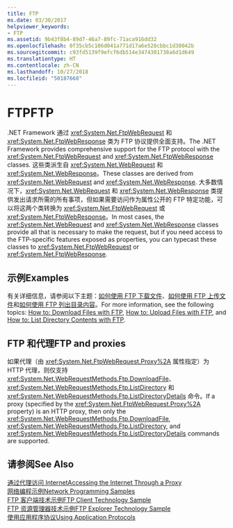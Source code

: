 ```yaml
---
title: FTP
ms.date: 03/30/2017
helpviewer_keywords:
- FTP
ms.assetid: 9b43f8b4-89d7-46a7-89fc-71aca916dd32
ms.openlocfilehash: 0f35cb5c106d041a771d17a6e528cbbc1d38042b
ms.sourcegitcommit: c93fd5139f9efcf6db514e3474301738a6d1d649
ms.translationtype: HT
ms.contentlocale: zh-CN
ms.lasthandoff: 10/27/2018
ms.locfileid: "50187668"
---
```

# <a name="ftp"></a><span data-ttu-id="49ab3-102">FTP</span><span class="sxs-lookup"><span data-stu-id="49ab3-102">FTP</span></span>
<span data-ttu-id="49ab3-103">.NET Framework 通过 <xref:System.Net.FtpWebRequest> 和 <xref:System.Net.FtpWebResponse> 类为 FTP 协议提供全面支持。</span><span class="sxs-lookup"><span data-stu-id="49ab3-103">The .NET Framework provides comprehensive support for the FTP protocol with the <xref:System.Net.FtpWebRequest> and <xref:System.Net.FtpWebResponse> classes.</span></span> <span data-ttu-id="49ab3-104">这些类派生自 <xref:System.Net.WebRequest> 和 <xref:System.Net.WebResponse>。</span><span class="sxs-lookup"><span data-stu-id="49ab3-104">These classes are derived from <xref:System.Net.WebRequest> and <xref:System.Net.WebResponse>.</span></span> <span data-ttu-id="49ab3-105">大多数情况下，<xref:System.Net.WebRequest> 和 <xref:System.Net.WebResponse> 类提供发出请求所需的所有事项，但如果需要访问作为属性公开的 FTP 特定功能，可以将这两个类转换为 <xref:System.Net.FtpWebRequest> 或 <xref:System.Net.FtpWebResponse>。</span><span class="sxs-lookup"><span data-stu-id="49ab3-105">In most cases, the <xref:System.Net.WebRequest> and <xref:System.Net.WebResponse> classes provide all that is necessary to make the request, but if you need access to the FTP-specific features exposed as properties, you can typecast these classes to <xref:System.Net.FtpWebRequest> or <xref:System.Net.FtpWebResponse>.</span></span>  
  
## <a name="examples"></a><span data-ttu-id="49ab3-106">示例</span><span class="sxs-lookup"><span data-stu-id="49ab3-106">Examples</span></span>  
 <span data-ttu-id="49ab3-107">有关详细信息，请参阅以下主题：[如何使用 FTP 下载文件](../../../docs/framework/network-programming/how-to-download-files-with-ftp.md)、[如何使用 FTP 上传文件](../../../docs/framework/network-programming/how-to-upload-files-with-ftp.md)和[如何使用 FTP 列出目录内容](../../../docs/framework/network-programming/how-to-list-directory-contents-with-ftp.md)。</span><span class="sxs-lookup"><span data-stu-id="49ab3-107">For more information, see the following topics: [How to: Download Files with FTP](../../../docs/framework/network-programming/how-to-download-files-with-ftp.md), [How to: Upload Files with FTP](../../../docs/framework/network-programming/how-to-upload-files-with-ftp.md), and [How to: List Directory Contents with FTP](../../../docs/framework/network-programming/how-to-list-directory-contents-with-ftp.md).</span></span>  
  
## <a name="ftp-and-proxies"></a><span data-ttu-id="49ab3-108">FTP 和代理</span><span class="sxs-lookup"><span data-stu-id="49ab3-108">FTP and proxies</span></span>  
 <span data-ttu-id="49ab3-109">如果代理（由 <xref:System.Net.FtpWebRequest.Proxy%2A> 属性指定）为 HTTP 代理，则仅支持 <xref:System.Net.WebRequestMethods.Ftp.DownloadFile>、<xref:System.Net.WebRequestMethods.Ftp.ListDirectory> 和 <xref:System.Net.WebRequestMethods.Ftp.ListDirectoryDetails> 命令。</span><span class="sxs-lookup"><span data-stu-id="49ab3-109">If a proxy (specified by the <xref:System.Net.FtpWebRequest.Proxy%2A> property) is an HTTP proxy, then only the <xref:System.Net.WebRequestMethods.Ftp.DownloadFile>, <xref:System.Net.WebRequestMethods.Ftp.ListDirectory>, and <xref:System.Net.WebRequestMethods.Ftp.ListDirectoryDetails> commands are supported.</span></span>  
  
## <a name="see-also"></a><span data-ttu-id="49ab3-110">请参阅</span><span class="sxs-lookup"><span data-stu-id="49ab3-110">See Also</span></span>  
 [<span data-ttu-id="49ab3-111">通过代理访问 Internet</span><span class="sxs-lookup"><span data-stu-id="49ab3-111">Accessing the Internet Through a Proxy</span></span>](../../../docs/framework/network-programming/accessing-the-internet-through-a-proxy.md)  
 [<span data-ttu-id="49ab3-112">网络编程示例</span><span class="sxs-lookup"><span data-stu-id="49ab3-112">Network Programming Samples</span></span>](../../../docs/framework/network-programming/network-programming-samples.md)  
 [<span data-ttu-id="49ab3-113">FTP 客户端技术示例</span><span class="sxs-lookup"><span data-stu-id="49ab3-113">FTP Client Technology Sample</span></span>](https://go.microsoft.com/fwlink/?LinkID=179557)  
 [<span data-ttu-id="49ab3-114">FTP 资源管理器技术示例</span><span class="sxs-lookup"><span data-stu-id="49ab3-114">FTP Explorer Technology Sample</span></span>](https://go.microsoft.com/fwlink/?LinkID=179569)  
 [<span data-ttu-id="49ab3-115">使用应用程序协议</span><span class="sxs-lookup"><span data-stu-id="49ab3-115">Using Application Protocols</span></span>](../../../docs/framework/network-programming/using-application-protocols.md)
